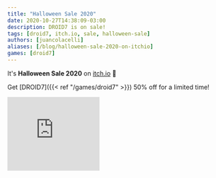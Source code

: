 ```yaml
---
title: "Halloween Sale 2020"
date: 2020-10-27T14:38:09-03:00
description: DROID7 is on sale!
tags: [droid7, itch.io, sale, halloween-sale]
authors: [juancolacelli]
aliases: [/blog/halloween-sale-2020-on-itchio]
games: [droid7]
---
```


It's **Halloween Sale 2020** on [itch.io](https://juancolacelli.itch.io) 🎃

Get [DROID7]({{< ref "/games/droid7" >}}) 50% off for a limited time!

<iframe src="https://itch.io/embed/570980?linkback=true&amp;bg_color=16171a&amp;fg_color=fafdff&amp;link_color=ff8426&amp;border_color=16171a" width="208" height="167" frameborder="0"><a href="https://juancolacelli.itch.io/droid7">DROID7</a></iframe>
